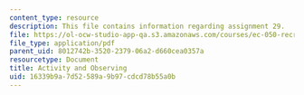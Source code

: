 ```yaml
---
content_type: resource
description: This file contains information regarding assignment 29.
file: https://ol-ocw-studio-app-qa.s3.amazonaws.com/courses/ec-050-recreate-experiments-from-history-inform-the-future-from-the-past-galileo-january-iap-2010/16339b9a7d52589a9b97cdcd78b55a0b_MITEC_050IAP10_assn29.pdf
file_type: application/pdf
parent_uid: 8012742b-3520-2379-06a2-d660cea0357a
resourcetype: Document
title: Activity and Observing
uid: 16339b9a-7d52-589a-9b97-cdcd78b55a0b
---
```

